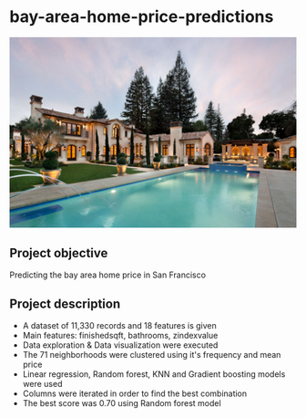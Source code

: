 # bay-area-home-price-predictions
<img src="https://github.com/UrielV1/bay-area-home-price-predictions/blob/master/bay%20area%20home.png" alt="https://github.com/UrielV1/bay-area-home-price-predictions/blob/master/bay%20area%20home.png" width="600"/>

## Project objective
Predicting the bay area home price in San Francisco

## Project description
- A dataset of 11,330 records and 18 features is given
- Main features: finishedsqft, bathrooms, zindexvalue         
- Data exploration & Data visualization were executed
- The 71 neighborhoods were clustered using it's frequency and mean price
- Linear regression, Random forest, KNN and Gradient boosting models were used
- Columns were iterated in order to find the best combination
- The best score was 0.70 using Random forest model 
